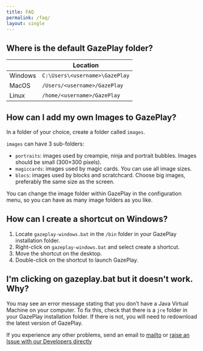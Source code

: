 ```yaml
---
title: FAQ
permalink: /faq/
layout: single
---
```


## Where is the default GazePlay folder?
|         | Location                       |
|---------|--------------------------------|
| Windows | `C:\Users\<username>\GazePlay` |
| MacOS   | `/Users/<username>/GazePlay`   |
| Linux   | `/home/<username>/GazePlay`    |

## How can I add my own Images to GazePlay?
In a folder of your choice, create a folder called `images`.

`images` can have 3 sub-folders:
* `portraits`: images used by creampie, ninja and portrait bubbles. Images should be small (300×300 pixels).
* `magiccards`: images used by magic cards. You can use all image sizes.
* `blocs`: images used by blocks and scratchcard. Choose big images, preferably the same size as the screen.

You can change the image folder within GazePlay in the configuration menu, so you can have as many image folders as you like.

## How can I create a shortcut on Windows?
1. Locate `gazeplay-windows.bat` in the `/bin` folder in your GazePlay installation folder.
1. Right-click on `gazeplay-windows.bat` and select create a shortcut.
2. Move the shortcut on the desktop.
3. Double-click on the shortcut to launch GazePlay.

## I'm clicking on gazeplay.bat but it doesn't work. Why?
You may see an error message stating that you don’t have a Java Virtual Machine on your computer.
To fix this, check that there is a `jre` folder in your GazePlay installation folder. If there
is not, you will need to redownload the latest version of GazePlay. 

If you experience any other problems, send an email to [mailto](didier.schwab@univ-grenoble-alpes.fr) or [raise an Issue with our Developers directly](https://github.com/GazePlay/GazePlay/issues/new)
